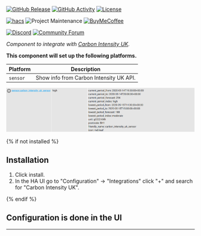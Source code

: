 [![GitHub Release][releases-shield]][releases]
[![GitHub Activity][commits-shield]][commits]
[![License][license-shield]](LICENSE)

[![hacs][hacsbadge]](hacs)
![Project Maintenance][maintenance-shield]
[![BuyMeCoffee][buymecoffeebadge]][buymecoffee]

[![Discord][discord-shield]][discord]
[![Community Forum][forum-shield]][forum]

_Component to integrate with [Carbon Intensity UK][carbon_intensity_uk]._

**This component will set up the following platforms.**

Platform | Description
-- | --
`sensor` | Show info from Carbon Intensity UK API.

![alt Sensor attributes][attributesimg]

{% if not installed %}
## Installation

1. Click install.
1. In the HA UI go to "Configuration" -> "Integrations" click "+" and search for "Carbon Intensity UK".

{% endif %}


## Configuration is done in the UI

<!---->

***

[carbon_intensity_uk]: https://github.com/jscruz/sensor.carbon_intensity_uk
[buymecoffee]: https://www.buymeacoffee.com/jscruz
[buymecoffeebadge]: https://img.shields.io/badge/buy%20me%20a%20coffee-donate-yellow.svg?style=for-the-badge
[commits-shield]: https://img.shields.io/github/commit-activity/y/jscruz/sensor.carbon_intensity_uk.svg?style=for-the-badge
[commits]: https://github.com/jscruz/sensor.carbon_intensity_uk/commits/master
[hacs]: https://github.com/custom-components/hacs
[hacsbadge]: https://img.shields.io/badge/HACS-Custom-orange.svg?style=for-the-badge
[discord]: https://discord.gg/Qa5fW2R
[discord-shield]: https://img.shields.io/discord/330944238910963714.svg?style=for-the-badge
[attributesimg]: attributes.png
[forum-shield]: https://img.shields.io/badge/community-forum-brightgreen.svg?style=for-the-badge
[forum]: https://community.home-assistant.io/
[license-shield]: https://img.shields.io/github/license/jscruz/sensor.carbon_intensity_uk.svg?style=for-the-badge
[maintenance-shield]: https://img.shields.io/badge/maintainer-Jorge%20Cruz%20%40jscruz-blue.svg?style=for-the-badge
[releases-shield]: https://img.shields.io/github/release/jscruz/sensor.carbon_intensity_uk.svg?style=for-the-badge
[releases]: https://github.com/jscruz/sensor.carbon_intensity_uk/releases
